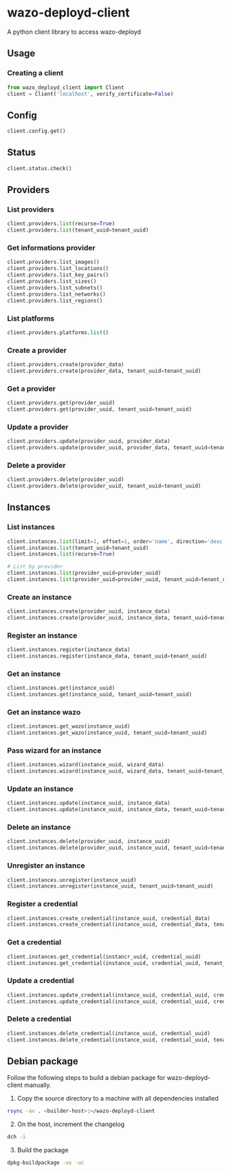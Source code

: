 # wazo-deployd-client

A python client library to access wazo-deployd

## Usage

### Creating a client

```python
from wazo_deployd_client import Client
client = Client('localhost', verify_certificate=False)
```

## Config

```python
client.config.get()
```

## Status

```python
client.status.check()
```

## Providers

### List providers

```python
client.providers.list(recurse=True)
client.providers.list(tenant_uuid=tenant_uuid)
```

### Get informations provider

```python
client.providers.list_images()
client.providers.list_locations()
client.providers.list_key_pairs()
client.providers.list_sizes()
client.providers.list_subnets()
client.providers.list_networks()
client.providers.list_regions()
```

### List platforms

```python
client.providers.platforms.list()
```

### Create a provider

```python
client.providers.create(provider_data)
client.providers.create(provider_data, tenant_uuid=tenant_uuid)
```

### Get a provider

```python
client.providers.get(provider_uuid)
client.providers.get(provider_uuid, tenant_uuid=tenant_uuid)
```

### Update a provider

```python
client.providers.update(provider_uuid, provider_data)
client.providers.update(provider_uuid, provider_data, tenant_uuid=tenant_uuid)
```

### Delete a provider

```python
client.providers.delete(provider_uuid)
client.providers.delete(provider_uuid, tenant_uuid=tenant_uuid)
```

## Instances

### List instances

```python
client.instances.list(limit=1, offset=1, order='name', direction='desc')
client.instances.list(tenant_uuid=tenant_uuid)
client.instances.list(recurse=True)

# List by provider
client.instances.list(provider_uuid=provider_uuid)
client.instances.list(provider_uuid=provider_uuid, tenant_uuid=tenant_uuid)
```

### Create an instance

```python
client.instances.create(provider_uuid, instance_data)
client.instances.create(provider_uuid, instance_data, tenant_uuid=tenant_uuid)
```

### Register an instance

```python
client.instances.register(instance_data)
client.instances.register(instance_data, tenant_uuid=tenant_uuid)
```

### Get an instance

```python
client.instances.get(instance_uuid)
client.instances.get(instance_uuid, tenant_uuid=tenant_uuid)
```

### Get an instance wazo

```python
client.instances.get_wazo(instance_uuid)
client.instances.get_wazo(instance_uuid, tenant_uuid=tenant_uuid)
```

### Pass wizard for an instance

```python
client.instances.wizard(instance_uuid, wizard_data)
client.instances.wizard(instance_uuid, wizard_data, tenant_uuid=tenant_uuid)
```

### Update an instance

```python
client.instances.update(instance_uuid, instance_data)
client.instances.update(instance_uuid, instance_data, tenant_uuid=tenant_uuid)
```

### Delete an instance

```python
client.instances.delete(provider_uuid, instance_uuid)
client.instances.delete(provider_uuid, instance_uuid, tenant_uuid=tenant_uuid)
```

### Unregister an instance

```python
client.instances.unregister(instance_uuid)
client.instances.unregister(instance_uuid, tenant_uuid=tenant_uuid)
```

### Register a credential

```python
client.instances.create_credential(instance_uuid, credential_data)
client.instances.create_credential(instance_uuid, credential_data, tenant_uuid=tenant_uuid)
```

### Get a credential

```python
client.instances.get_credential(instancr_uuid, credential_uuid)
client.instances.get_credential(instance_uuid, credential_uuid, tenant_uuid=tenant_uuid)
```

### Update a credential

```python
client.instances.update_credential(instance_uuid, credential_uuid, credential_data)
client.instances.update_credential(instance_uuid, credential_uuid, credential_data, tenant_uuid=tenant_uuid)
```

### Delete a credential

```python
client.instances.delete_credential(instance_uuid, credential_uuid)
client.instances.delete_credential(instance_uuid, credential_uuid, tenant_uuid=tenant_uuid)
```

## Debian package

Follow the following steps to build a debian package for wazo-deployd-client manually.

1. Copy the source directory to a machine with all dependencies installed

```sh
rsync -av . <builder-host>:~/wazo-deployd-client
```

2. On the host, increment the changelog

```sh
dch -i
```

3. Build the package

```sh
dpkg-buildpackage -us -uc
```
